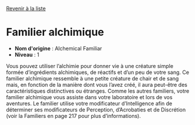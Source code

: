 [Revenir à la liste](list.md)

# Familier alchimique

 * **Nom d'origine** : Alchemical Familiar
 * **Niveau** : 1


<p>Vous pouvez utiliser l’alchimie pour donner vie à une créature simple formée d’ingrédients alchimiques, de réactifs et d’un peu de votre sang. Ce familier alchimique ressemble à une petite créature de chair et de sang mais, en fonction de la manière dont vous l’avez créé, il aura peut-être des caractéristiques distinctives ou étranges. Comme les autres familiers, votre familier alchimique vous assiste dans votre laboratoire et lors de vos aventures. Le familier utilise votre modificateur d’Intelligence afin de déterminer ses modificateurs de Perception, d’Acrobaties et de Discrétion (voir la Familiers en page 217 pour plus d’informations).</p>